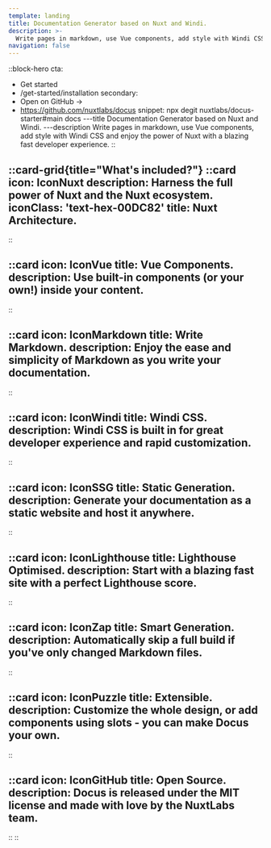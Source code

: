 ```yaml
---
template: landing
title: Documentation Generator based on Nuxt and Windi.
description: >-
  Write pages in markdown, use Vue components, add style with Windi CSS and enjoy the power of Nuxt with a blazing fast developer experience.
navigation: false
---
```


::block-hero
cta:
  - Get started
  - /get-started/installation
secondary:
  - Open on GitHub →
  - https://github.com/nuxtlabs/docus
snippet: npx degit nuxtlabs/docus-starter#main docs
---title
Documentation Generator based on Nuxt and Windi.
---description
Write pages in markdown, use Vue components, add style with Windi CSS and enjoy the power of Nuxt with a blazing fast developer experience.
::

::card-grid{title="What's included?"}
  ::card
  icon: IconNuxt
  description: Harness the full power of Nuxt and the Nuxt ecosystem.
  iconClass: 'text-hex-00DC82' 
  title: Nuxt Architecture.
  ---
  ::

  ::card
  icon: IconVue
  title: Vue Components.
  description: Use built-in components (or your own!) inside your content.
  ---
  ::

  ::card
  icon: IconMarkdown
  title: Write Markdown.
  description: Enjoy the ease and simplicity of Markdown as you write your documentation.
  ---
  ::

  ::card
  icon: IconWindi
  title: Windi CSS.
  description: Windi CSS is built in for great developer experience and rapid customization.
  ---
  ::

  ::card
  icon: IconSSG
  title: Static Generation.
  description: Generate your documentation as a static website and host it anywhere.
  ---
  ::

  ::card
  icon: IconLighthouse
  title: Lighthouse Optimised.
  description: Start with a blazing fast site with a perfect Lighthouse score.
  ---
  ::

  ::card
  icon: IconZap
  title: Smart Generation.
  description: Automatically skip a full build if you've only changed Markdown files.
  ---
  ::

  ::card
  icon: IconPuzzle
  title: Extensible.
  description: Customize the whole design, or add components using slots - you can make Docus your own.
  ---
  ::

  ::card
  icon: IconGitHub
  title: Open Source.
  description: Docus is released under the MIT license and made with love by the NuxtLabs team.
  ---
  ::
::
